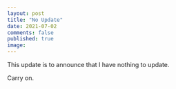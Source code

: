 ```yaml
---
layout: post
title: "No Update"
date: 2021-07-02
comments: false
published: true
image:
---
```


This update is to announce that I have nothing to update.

Carry on.
